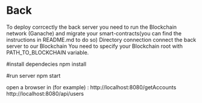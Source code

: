 # Back
To deploy corrcectly the back server you need to run the Blockchain network (Ganache) and migrate your smart-contracts(you can find the instructions in README.md to do so)
Directory connection connect the back server to our Blockchain
You need to specify your Blockchain root with PATH_TO_BLOCKCHAIN variable.

#install dependecies
npm install
 

#run server
npm start


open a browser in (for example) :
 http://localhost:8080/getAccounts 
 http://localhost:8080/api/users

